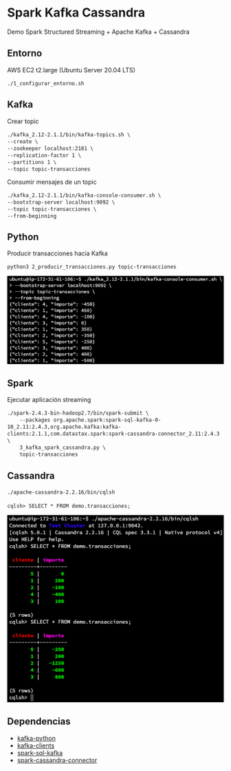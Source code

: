 # Spark Kafka Cassandra

Demo Spark Structured Streaming + Apache Kafka + Cassandra

## Entorno

AWS EC2 t2.large (Ubuntu Server 20.04 LTS)

```Shell
./1_configurar_entorno.sh 
```

## Kafka

Crear topic

```Shell
./kafka_2.12-2.1.1/bin/kafka-topics.sh \
--create \
--zookeeper localhost:2181 \
--replication-factor 1 \
--partitions 1 \
--topic topic-transacciones
```

Consumir mensajes de un topic

```Shell
./kafka_2.12-2.1.1/bin/kafka-console-consumer.sh \
--bootstrap-server localhost:9092 \
--topic topic-transacciones \
--from-beginning
```

## Python

Producir transacciones hacia Kafka

```Shell
python3 2_producir_transacciones.py topic-transacciones
```

![PythonKafka](images/kafka-consumer.png)

## Spark

Ejecutar aplicación streaming

```Shell
./spark-2.4.3-bin-hadoop2.7/bin/spark-submit \
    --packages org.apache.spark:spark-sql-kafka-0-10_2.11:2.4.3,org.apache.kafka:kafka-clients:2.1.1,com.datastax.spark:spark-cassandra-connector_2.11:2.4.3 \
    3_kafka_spark_cassandra.py \
    topic-transacciones
```

## Cassandra

```Shell
./apache-cassandra-2.2.16/bin/cqlsh

cqlsh> SELECT * FROM demo.transacciones;
```

![Cassandra](images/cassandra.png)

## Dependencias

- [kafka-python](https://kafka-python.readthedocs.io/en/master/)
- [kafka-clients](https://mvnrepository.com/artifact/org.apache.kafka/kafka-clients/2.1.1)
- [spark-sql-kafka](https://mvnrepository.com/artifact/org.apache.spark/spark-sql-kafka-0-10_2.11/2.4.3)
- [spark-cassandra-connector](https://mvnrepository.com/artifact/com.datastax.spark/spark-cassandra-connector_2.11/2.4.1)
